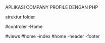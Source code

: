 APLIKASI COMPANY PROFILE DENGAN PHP

struktur folder

#controler
-Home

#views
#home
-index
#home
-header
-footer
